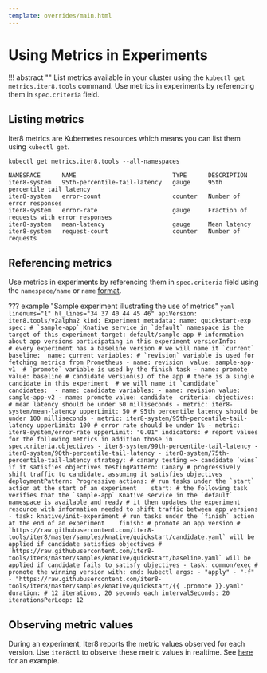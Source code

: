 ```yaml
---
template: overrides/main.html
---
```


# Using Metrics in Experiments

!!! abstract ""
    List metrics available in your cluster using the `kubectl get metrics.iter8.tools` command. Use metrics in experiments by referencing them in `spec.criteria` field.

## Listing metrics
Iter8 metrics are Kubernetes resources which means you can list them using `kubectl get`.

``` shell
kubectl get metrics.iter8.tools --all-namespaces
```
```shell
NAMESPACE      NAME                           TYPE      DESCRIPTION
iter8-system   95th-percentile-tail-latency   gauge     95th percentile tail latency
iter8-system   error-count                    counter   Number of error responses
iter8-system   error-rate                     gauge     Fraction of requests with error responses
iter8-system   mean-latency                   gauge     Mean latency
iter8-system   request-count                  counter   Number of requests
```

## Referencing metrics

Use metrics in experiments by referencing them in `spec.criteria` field using the `namespace/name` or `name` [format](/reference/apispec/#criteria).

??? example "Sample experiment illustrating the use of metrics"
    ```yaml linenums="1" hl_lines="34 37 40 44 45 46"
    apiVersion: iter8.tools/v2alpha2
    kind: Experiment
    metadata:
      name: quickstart-exp
    spec:
      # `sample-app` Knative service in `default` namespace is the target of this experiment
      target: default/sample-app
      # information about app versions participating in this experiment
      versionInfo:         
        # every experiment has a baseline version
        # we will name it `current`
        baseline: 
          name: current
          variables:
          # `revision` variable is used for fetching metrics from Prometheus
          - name: revision 
            value: sample-app-v1 
          # `promote` variable is used by the finish task
          - name: promote
            value: baseline
        # candidate version(s) of the app
        # there is a single candidate in this experiment 
        # we will name it `candidate`
        candidates: 
        - name: candidate
          variables:
          - name: revision
            value: sample-app-v2
          - name: promote
            value: candidate 
      criteria:
        objectives: 
        # mean latency should be under 50 milliseconds
        - metric: iter8-system/mean-latency
          upperLimit: 50
        # 95th percentile latency should be under 100 milliseconds
        - metric: iter8-system/95th-percentile-tail-latency
          upperLimit: 100
        # error rate should be under 1%
        - metric: iter8-system/error-rate
          upperLimit: "0.01"
      indicators:
      # report values for the following metrics in addition those in spec.criteria.objectives
      - iter8-system/99th-percentile-tail-latency
      - iter8-system/90th-percentile-tail-latency
      - iter8-system/75th-percentile-tail-latency
      strategy:
        # canary testing => candidate `wins` if it satisfies objectives
        testingPattern: Canary
        # progressively shift traffic to candidate, assuming it satisfies objectives
        deploymentPattern: Progressive
        actions:
          # run tasks under the `start` action at the start of an experiment   
          start:
          # the following task verifies that the `sample-app` Knative service in the `default` namespace is available and ready
          # it then updates the experiment resource with information needed to shift traffic between app versions
          - task: knative/init-experiment
          # run tasks under the `finish` action at the end of an experiment   
          finish:
          # promote an app version
          # `https://raw.githubusercontent.com/iter8-tools/iter8/master/samples/knative/quickstart/candidate.yaml` will be applied if candidate satisfies objectives
          # `https://raw.githubusercontent.com/iter8-tools/iter8/master/samples/knative/quickstart/baseline.yaml` will be applied if candidate fails to satisfy objectives
          - task: common/exec # promote the winning version
            with:
              cmd: kubectl
              args:
              - "apply"
              - "-f"
              - "https://raw.githubusercontent.com/iter8-tools/iter8/master/samples/knative/quickstart/{{ .promote }}.yaml"
      duration: # 12 iterations, 20 seconds each
        intervalSeconds: 20
        iterationsPerLoop: 12
    ```

## Observing metric values

During an experiment, Iter8 reports the metric values observed for each version. Use `iter8ctl` to observe these metric values in realtime. See [here](/getting-started/quick-start/with-knative/#7-observe-experiment) for an example.